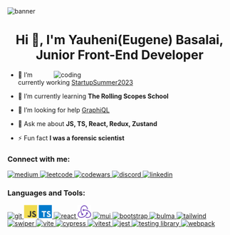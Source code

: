 <img src="https://www.auxanoglobalservices.com/agsresources/wp-content/uploads/2023/03/ReactJS-for-Enterprise-App-Development-Banner.webp" alt="banner"/>

<h1 align="center">Hi 👋, I'm Yauheni(Eugene) Basalai, Junior Front-End Developer</h1>

<img align="right" src="https://raw.githubusercontent.com/gist/MedRedha/fd8e2481bde2610c96b9aafde543879c/raw/88624e8d31c4295973dcb7c900dacf0edc0a6d99/coding.gif" alt="coding" width="400"/>

- 🔭 I’m currently working
[StartupSummer2023](https://startup-summer-2023-dev-task.super.site/)

- 🌱 I’m currently learning 
**The Rolling Scopes School**

- 🤝 I’m looking for help
[GraphiQL](https://github.com/rolling-scopes-school/tasks/blob/master/react/modules/graphiql.md)

- 💬 Ask me about
**JS, TS, React, Redux, Zustand**

- ⚡ Fun fact 
**I was a forensic scientist**

<h3 align="left">Connect with me:</h3>

<p align="left">
<a href="https://medium.com/@drabant2022" target="blank">
<img src="https://raw.githubusercontent.com/rahuldkjain/github-profile-readme-generator/master/src/images/icons/Social/medium.svg" alt="medium" height="30"/>
</a>
<a href="https://www.leetcode.com/drabantby" target="blank">
<img src="https://raw.githubusercontent.com/rahuldkjain/github-profile-readme-generator/master/src/images/icons/Social/leet-code.svg" alt="leetcode" height="30"/>
</a>
<a href="https://www.codewars.com/users/Drabant" target="blank">
<img src="https://www.codewars.com/packs/assets/logo.61192cf7.svg" alt="codewars" height="30"/>
</a>
<a href="https://discord.gg/https://discord.gg/PcAXRXPT" target="blank">
<img src="https://theme.zdassets.com/theme_assets/678183/84b82d07b293907113d9d4dafd29bfa170bbf9b6.ico" alt="discord" height="30"/>
</a>
<a href="https://linkedin.com/in/eugene-bas" target="blank">
<img src="https://upload.wikimedia.org/wikipedia/commons/c/ca/LinkedIn_logo_initials.png" alt="linkedin" height="30"/>
</a>
</p>

<h3 align="left">Languages and Tools:</h3>

<p align="left">
<a href="https://git-scm.com/" target="_blank" rel="noreferrer">
<img src="https://www.vectorlogo.zone/logos/git-scm/git-scm-icon.svg" alt="git" height="30"/>
</a>
<a href="https://developer.mozilla.org/en-US/docs/Web/JavaScript" target="_blank" rel="noreferrer">
<img src="https://raw.githubusercontent.com/devicons/devicon/master/icons/javascript/javascript-original.svg" alt="javascript" height="30"/>
</a>
<a href="https://www.typescriptlang.org/" target="_blank" rel="noreferrer">
<img src="https://raw.githubusercontent.com/devicons/devicon/master/icons/typescript/typescript-original.svg" alt="typescript" height="30"/>
</a>
<a href="https://reactjs.org/" target="_blank" rel="noreferrer">
<img src="https://upload.wikimedia.org/wikipedia/commons/a/a7/React-icon.svg" alt="react" height="30"/>
</a>
<a href="https://redux.js.org" target="_blank" rel="noreferrer">
<img src="https://raw.githubusercontent.com/devicons/devicon/master/icons/redux/redux-original.svg" alt="redux" height="30"/>
</a>
<a href="https://mui.com" target="_blank" rel="noreferrer">
<img src="https://v4.mui.com/static/logo_raw.svg" alt="mui" height="30"/>
</a>
<a href="https://getbootstrap.com" target="_blank" rel="noreferrer">
<img src="https://getbootstrap.com/docs/5.3/assets/brand/bootstrap-logo.svg" alt="bootstrap" height="30"/>
</a>
<a href="https://bulma.io/" target="_blank" rel="noreferrer">
<img src="https://raw.githubusercontent.com/gilbarbara/logos/804dc257b59e144eaca5bc6ffd16949752c6f789/logos/bulma.svg" alt="bulma" height="30"/>
</a>
<a href="https://tailwindcss.com/" target="_blank" rel="noreferrer">
<img src="https://www.vectorlogo.zone/logos/tailwindcss/tailwindcss-icon.svg" alt="tailwind" height="30"/>
</a>
<a href="https://swiperjs.com" target="_blank" rel="noreferrer">
<img src="https://swiperjs.com/images/favicon.svg" alt="swiper" height="30"/>
</a>
<a href="https://vitejs.dev" target="_blank" rel="noreferrer">
<img src="https://vitejs.dev/logo.svg" alt="vite" height="30"/>
</a>
<a href="https://docs.cypress.io" target="_blank" rel="noreferrer">
<img src="https://docs.cypress.io/favicon.svg" alt="cypress" height="30"/>
</a>
<a href="https://vitest.dev" target="_blank" rel="noreferrer">
<img src="https://vitest.dev/logo.svg" alt="vitest" height="32"/>
</a>
<a href="https://jestjs.io" target="_blank" rel="noreferrer">
<img src="https://jestjs.io/img/jest.png" alt="jest" height="30"/>
</a>  
<a href="https://testing-library.com" target="_blank" rel="noreferrer">
<img src="https://testing-library.com/img/octopus-64x64.png" alt="testing library" height="30"/>
</a>
<a href="https://webpack.js.org" target="_blank" rel="noreferrer">
<img src="https://seeklogo.com/images/W/webpack-logo-9E66EE203A-seeklogo.com.png" alt="webpack" height="30"/>
</a>
</p>
